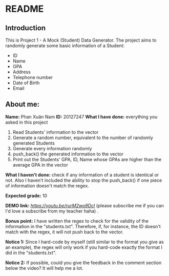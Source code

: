 # README
## Introduction
This is Project 1 - A Mock (Student) Data Generator. The project aims to randomly generate some basic information of a Student: 
* ID
* Name
* GPA
* Address
* Telephone number
* Date of Birth
* Email

## About me:
**Name:** Phan Xuân Nam
**ID:** 20127247
**What I have done:** everything you asked in this project
1. Read Students' information to the vector
1. Generate a random number, equivalent to the number of randomly generated Students
2. Generate every information randomly
3. push_back() the generated information to the vector
4. Print out the Students' GPA, ID, Name whose GPAs are higher than the average GPA in the vector

**What I haven't done:** check if any information of a student is identical or not. Also I haven't included the ability to stop the push_back() if one piece of information doesn't match the regex.

**Expected grade:** 10

**DEMO link:** *https://youtu.be/rurM2wo9DcI* (please subscribe me if you can I'd love a subscribe from my teacher haha) .

**Bonus point:** I have written the regex to check for the validity of the information in the "students.txt". Therefore, if, for instance, the ID doesn't match with the regex, it will not push back to the vector. 

**Notice 1:** Since I hard-code by myself (still similar to the format you give as an example), the regex will only work if you hard-code exactly the format I did in the "students.txt".

**Notice 2:** If possible, could you give the feedback in the comment section below the video? It will help me a lot.
